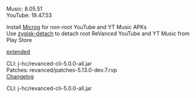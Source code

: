 Music: 8.05.51  
YouTube: 19.47.53  

Install [Microg](https://github.com/ReVanced/GmsCore/releases) for non-root YouTube and YT Music APKs  
Use [zygisk-detach](https://github.com/j-hc/zygisk-detach) to detach root ReVanced YouTube and YT Music from Play Store  

[extended](https://github.com/imnathanzero/extended)
  
CLI: j-hc/revanced-cli-5.0.0-all.jar  
Patches: revanced/patches-5.13.0-dev.7.rvp  
[Changelog](https://github.com/revanced/revanced-patches/releases/tag/v5.13.0-dev.7)

CLI: j-hc/revanced-cli-5.0.0-all.jar    
